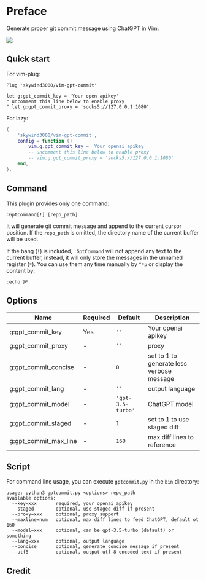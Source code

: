 # Preface

Generate proper git commit message using ChatGPT in Vim:

![](https://skywind3000.github.io/images/p/misc/2024/gptcommit1.gif)


## Quick start

For vim-plug:

```vimL
Plug 'skywind3000/vim-gpt-commit'

let g:gpt_commit_key = 'Your open apikey'
" uncomment this line below to enable proxy
" let g:gpt_commit_proxy = 'socks5://127.0.0.1:1080'
```

For lazy:

```lua
{
    'skywind3000/vim-gpt-commit',
    config = function () 
        vim.g.gpt_commit_key = 'Your openai apikey'
        -- uncomment this line below to enable proxy
        -- vim.g.gpt_commit_proxy = 'socks5://127.0.0.1:1080'
    end,
},
```

## Command

This plugin provides only one command:

```VimL
:GptCommand[!] [repo_path]
```

It will generate git commit message and append to the current cursor position. If the `repo_path` is omitted, the directory name of the current buffer will be used.

If the bang (`!`) is included, `:GptCommand` will not append any text to the current buffer, instead, it will only store the messages in the unnamed register (`*`). You can use them any time manually by `"*p` or display the content by:

```VimL
:echo @*
```

## Options

| Name | Required | Default | Description |
|-|-|-|-|
| g:gpt_commit_key | Yes | `''` | Your openai apikey |
| g:gpt_commit_proxy | - | `''` | proxy |
| g:gpt_commit_concise | - | `0` | set to 1 to generate less verbose message |
| g:gpt_commit_lang | - | `''` | output language |
| g:gpt_commit_model | - | `'gpt-3.5-turbo'` | ChatGPT model |
| g:gpt_commit_staged | - | `1` | set to 1 to use staged diff |
| g:gpt_commit_max_line | - | `160` | max diff lines to reference |

## Script

For command line usage, you can execute `gptcommit.py` in the `bin` directory:

```
usage: python3 gptcommit.py <options> repo_path
available options:
  --key=xxx       required, your openai apikey
  --staged        optional, use staged diff if present
  --proxy=xxx     optional, proxy support
  --maxline=num   optional, max diff lines to feed ChatGPT, default ot 160
  --model=xxx     optional, can be gpt-3.5-turbo (default) or something
  --lang=xxx      optional, output language
  --concise       optional, generate concise message if present
  --utf8          optional, output utf-8 encoded text if present
```



## Credit

